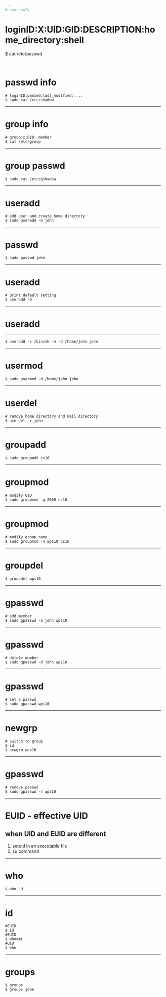 ```yaml
---
# user info
```
# loginID:X:UID:GID:DESCRIPTION:home_directory:shell
$ cat /etc/passwd
```
---
```

# passwd info
```
# loginID:passwd:last_modified:....
$ sudo cat /etc/shadow
```
---
# group info
```
# group:x:GID: member
$ cat /etc/group
```
---
# group passwd
```
$ sudo cat /etc/gshadow
```
---
# useradd
```
# add user and create home directory
$ sudo useradd -m john
```
---
# passwd
```
$ sudo passwd john
```
---
# useradd
```
# print default setting
$ useradd -D
```
---
# useradd
---
```
$ useradd -s /bin/sh -m -d /home/john john
```
---
# usermod
```
$ sudo usermod -d /home/john john
```
---
# userdel
```
# remove home directory and mail directory
$ userdel -r john
```
---
# groupadd
```
$ sudo groupadd cs10
```
---
# groupmod
```
# modify GID
$ sudo groupmod -g 2000 cs10
```
---
# groupmod
```
# modify group name
$ sudo groupmod -n wps10 cs10
```
---
# groupdel
```
$ groupdel wps10
```
---
# gpasswd
```
# add member
$ sudo gpasswd -a john wps10
```
---
# gpasswd
```
# delete member
$ sudo gpasswd -d john wps10
```
---
# gpasswd
```
# set a passwd
$ sudo gpasswd wps10
```
---
# newgrp
```
# switch to group
$ id
$ newgrp wps10
```
---
# gpasswd
```
# remove passwd
$ sudo gpasswd -r wps10
```
---
# EUID - effective UID
## when UID and EUID are different
  1. setuid in an executable file
  2. su command
---
# who
```
$ who -H
```
---
# id
```
#EUID
$ id
#EUID
$ whoami
#UID
$ who
```
---
# groups
```
$ groups
$ groups john
```

